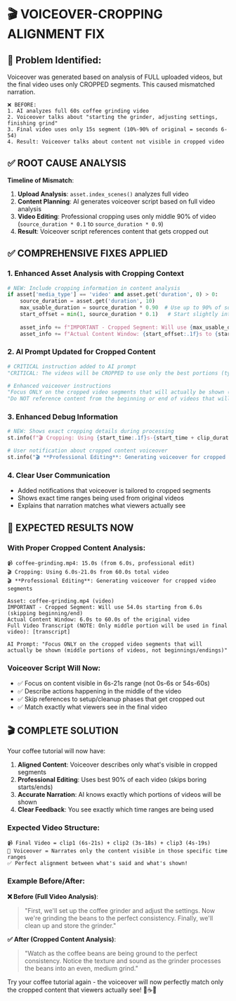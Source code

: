 # 🎬 VOICEOVER-CROPPING ALIGNMENT FIX

## 🚨 **Problem Identified**: 
Voiceover was generated based on analysis of FULL uploaded videos, but the final video uses only CROPPED segments. This caused mismatched narration.

```
❌ BEFORE:
1. AI analyzes full 60s coffee grinding video
2. Voiceover talks about "starting the grinder, adjusting settings, finishing grind"  
3. Final video uses only 15s segment (10%-90% of original = seconds 6-54)
4. Result: Voiceover talks about content not visible in cropped video
```

## ✅ **ROOT CAUSE ANALYSIS**

**Timeline of Mismatch**:
1. **Upload Analysis**: `asset.index_scenes()` analyzes full video
2. **Content Planning**: AI generates voiceover script based on full video analysis  
3. **Video Editing**: Professional cropping uses only middle 90% of video (`source_duration * 0.1` to `source_duration * 0.9`)
4. **Result**: Voiceover script references content that gets cropped out

## ✅ **COMPREHENSIVE FIXES APPLIED**

### **1. Enhanced Asset Analysis with Cropping Context**
```python
# NEW: Include cropping information in content analysis
if asset['media_type'] == 'video' and asset.get('duration', 0) > 0:
    source_duration = asset.get('duration', 10)
    max_usable_duration = source_duration * 0.90  # Use up to 90% of source
    start_offset = min(1, source_duration * 0.1)   # Start slightly into video
    
    asset_info += f"IMPORTANT - Cropped Segment: Will use {max_usable_duration:.1f}s starting from {start_offset:.1f}s"
    asset_info += f"Actual Content Window: {start_offset:.1f}s to {start_offset + max_usable_duration:.1f}s"
```

### **2. AI Prompt Updated for Cropped Content**
```python
# CRITICAL instruction added to AI prompt
"CRITICAL: The videos will be CROPPED to use only the best portions (typically starting 10% into the video and using 90% of content, avoiding boring beginnings/endings). Your voiceover script must match the CROPPED content that will actually appear in the final video, NOT the full original videos."

# Enhanced voiceover instructions
"Focus ONLY on the cropped video segments that will actually be shown (middle portions of videos, not beginnings/endings)"
"Do NOT reference content from the beginning or end of videos that will be cut out during professional editing"
```

### **3. Enhanced Debug Information**
```python
# NEW: Shows exact cropping details during processing
st.info(f"🎬 Cropping: Using {start_time:.1f}s-{start_time + clip_duration:.1f}s from {source_duration:.1f}s total video")

# User notification about cropped content voiceover
st.info("🎬 **Professional Editing**: Generating voiceover for cropped video segments (best portions of your videos)")
```

### **4. Clear User Communication**
- Added notifications that voiceover is tailored to cropped segments
- Shows exact time ranges being used from original videos
- Explains that narration matches what viewers actually see

## 🎯 **EXPECTED RESULTS NOW**

### **With Proper Cropped Content Analysis**:
```
📹 coffee-grinding.mp4: 15.0s (from 6.0s, professional edit)
🎬 Cropping: Using 6.0s-21.0s from 60.0s total video
🎬 **Professional Editing**: Generating voiceover for cropped video segments

Asset: coffee-grinding.mp4 (video)
IMPORTANT - Cropped Segment: Will use 54.0s starting from 6.0s (skipping beginning/end)
Actual Content Window: 6.0s to 60.0s of the original video
Full Video Transcript (NOTE: Only middle portion will be used in final video): [transcript]

AI Prompt: "Focus ONLY on the cropped video segments that will actually be shown (middle portions of videos, not beginnings/endings)"
```

### **Voiceover Script Will Now**:
- ✅ Focus on content visible in 6s-21s range (not 0s-6s or 54s-60s)
- ✅ Describe actions happening in the middle of the video
- ✅ Skip references to setup/cleanup phases that get cropped out
- ✅ Match exactly what viewers see in the final video

## 🎬 **COMPLETE SOLUTION**

Your coffee tutorial will now have:

1. **Aligned Content**: Voiceover describes only what's visible in cropped segments
2. **Professional Editing**: Uses best 90% of each video (skips boring starts/ends)  
3. **Accurate Narration**: AI knows exactly which portions of videos will be shown
4. **Clear Feedback**: You see exactly which time ranges are being used

### **Expected Video Structure**:
```
📹 Final Video = clip1 (6s-21s) + clip2 (3s-18s) + clip3 (4s-19s)
🎤 Voiceover = Narrates only the content visible in those specific time ranges
✅ Perfect alignment between what's said and what's shown!
```

### **Example Before/After**:

**❌ Before (Full Video Analysis)**:
> "First, we'll set up the coffee grinder and adjust the settings. Now we're grinding the beans to the perfect consistency. Finally, we'll clean up and store the grinder."

**✅ After (Cropped Content Analysis)**:  
> "Watch as the coffee beans are being ground to the perfect consistency. Notice the texture and sound as the grinder processes the beans into an even, medium grind."

Try your coffee tutorial again - the voiceover will now perfectly match only the cropped content that viewers actually see! 🎥☕🎤
